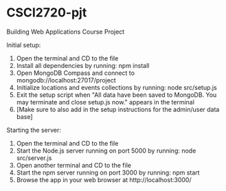 # CSCI2720-pjt
Building Web Applications Course Project

Initial setup:
1. Open the terminal and CD to the file
2. Install all dependencies by running: npm install
3. Open MongoDB Compass and connect to mongodb://localhost:27017/project
4. Initialize locations and events collections by running: node src/setup.js
5. Exit the setup script when "All data have been saved to MongoDB. You may terminate and close setup.js now." appears in the terminal
6. [Make sure to also add in the setup instructions for the admin/user data base]

Starting the server:
1. Open the terminal and CD to the file
2. Start the Node.js server running on port 5000 by running: node src/server.js
3. Open another terminal and CD to the file
3. Start the npm server running on port 3000 by running: npm start
4. Browse the app in your web browser at http://localhost:3000/

